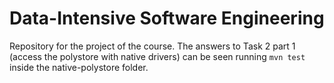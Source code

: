 # Data-Intensive Software Engineering

Repository for the project of the course.
The answers to Task 2 part 1 (access the polystore with native drivers) can be seen running `mvn test` inside the native-polystore folder.
